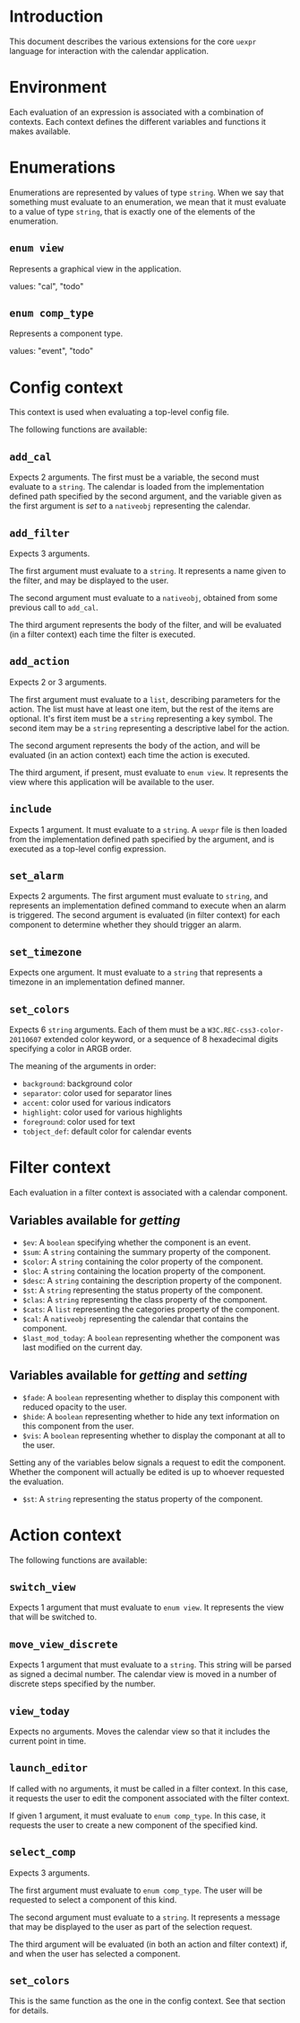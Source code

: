 # Introduction
This document describes the various extensions for the core `uexpr` language
for interaction with the calendar application.

# Environment
Each evaluation of an expression is associated with a combination of contexts.
Each context defines the different variables and functions it makes available.

# Enumerations
Enumerations are represented by values of type `string`. When we say that
something must evaluate to an enumeration, we mean that it must evaluate to a
value of type `string`, that is exactly one of the elements of the enumeration.

## `enum view`
Represents a graphical view in the application.

values: "cal", "todo"
## `enum comp_type`
Represents a component type.

values: "event", "todo"

# Config context
This context is used when evaluating a top-level config file.

The following functions are available:
## `add_cal`
Expects 2 arguments. The first must be a variable, the second must evaluate to
a `string`. The calendar is loaded from the implementation defined path
specified by the second argument, and the variable given as the first argument
is *set* to a `nativeobj` representing the calendar.
## `add_filter`
Expects 3 arguments.

The first argument must evaluate to a `string`. It represents a name given to
the filter, and may be displayed to the user.

The second argument must evaluate to a `nativeobj`, obtained from some previous
call to `add_cal`.

The third argument represents the body of the filter, and will be evaluated (in
a filter context) each time the filter is executed.
## `add_action`
Expects 2 or 3 arguments.

The first argument must evaluate to a `list`, describing parameters for the
action. The list must have at least one item, but the rest of the items are
optional. It's first item must be a `string` representing a key symbol. The
second item may be a `string` representing a descriptive label for the action.

The second argument represents the body of the action, and will be evaluated
(in an action context) each time the action is executed.

The third argument, if present, must evaluate to `enum view`. It represents the
view where this application will be available to the user.
## `include`
Expects 1 argument. It must evaluate to a `string`. A `uexpr` file is then
loaded from the implementation defined path specified by the argument, and is
executed as a top-level config expression.
## `set_alarm`
Expects 2 arguments. The first argument must evaluate to `string`, and
represents an implementation defined command to execute when an alarm is
triggered. The second argument is evaluated (in filter context) for each
component to determine whether they should trigger an alarm.
## `set_timezone`
Expects one argument. It must evaluate to a `string` that represents a timezone
in an implementation defined manner.
## `set_colors`
Expects 6 `string` arguments. Each of them must be a
`W3C.REC-css3-color-20110607` extended color keyword, or a sequence of 8
hexadecimal digits specifying a color in ARGB order.

The meaning of the arguments in order:
- `background`: background color
- `separator`: color used for separator lines
- `accent`: color used for various indicators
- `highlight`: color used for various highlights
- `foreground`: color used for text
- `tobject_def`: default color for calendar events

# Filter context
Each evaluation in a filter context is associated with a calendar component.

## Variables available for *getting*
- `$ev`: A `boolean` specifying whether the component is an event.
- `$sum`: A `string` containing the summary property of the component.
- `$color`: A `string` containing the color property of the component.
- `$loc`: A `string` containing the location property of the component.
- `$desc`: A `string` containing the description property of the component.
- `$st`: A `string` representing the status property of the component.
- `$clas`: A `string` representing the class property of the component.
- `$cats`: A `list` representing the categories property of the component.
- `$cal`: A `nativeobj` representing the calendar that contains the component.
- `$last_mod_today`: A `boolean` representing whether the component was last
  modified on the current day.

## Variables available for *getting* and *setting*
- `$fade`: A `boolean` representing whether to display this component with
  reduced opacity to the user.
- `$hide`: A `boolean` representing whether to hide any text information on
  this component from the user.
- `$vis`: A `boolean` representing whether to display the componant at all to
  the user.

Setting any of the  variables below signals a request to edit the component.
Whether the component will actually be edited is up to whoever requested the
evaluation.
- `$st`: A `string` representing the status property of the component.

# Action context

The following functions are available:
## `switch_view`
Expects 1 argument that must evaluate to `enum view`. It represents the view
that will be switched to.
## `move_view_discrete`
Expects 1 argument that must evaluate to a `string`. This string will be parsed
as signed a decimal number. The calendar view is moved in a number of discrete
steps specified by the number.
## `view_today`
Expects no arguments. Moves the calendar view so that it includes the current
point in time.
## `launch_editor`
If called with no arguments, it must be called in a filter context. In this
case, it requests the user to edit the component associated with the filter
context.

If given 1 argument, it must evaluate to `enum comp_type`. In this case, it
requests the user to create a new component of the specified kind.
## `select_comp`
Expects 3 arguments.

The first argument must evaluate to `enum comp_type`. The user will be
requested to select a component of this kind.

The second argument must evaluate to a `string`. It represents a message that
may be displayed to the user as part of the selection request.

The third argument will be evaluated (in both an action and filter context) if,
and when the user has selected a component.
## `set_colors`
This is the same function as the one in the config context. See that section
for details.

